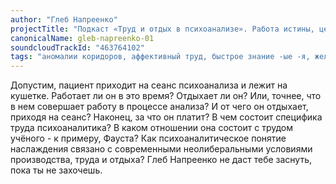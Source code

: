 ```yaml
---
author: "Глеб Напреенко"
projectTitle: "Подкаст «Труд и отдых в психоанализе». Работа истины, цена знания."
canonicalName: gleb-napreenko-01
soundcloudTrackId: "463764102"
tags: "аномалии коридоров, аффективный труд, быстрое знание -ые -я, желание, производственная драма, фармахореография, санаторий, террор родства, вирус заботы, недомогание"
---
```

Допустим, пациент приходит на сеанс психоанализа и лежит на кушетке. Работает ли он в это время? Отдыхает ли он? Или, точнее, что в нем совершает работу в процессе анализа? И от чего он отдыхает, приходя на сеанс? Наконец, за что он платит? В чем состоит специфика труда психоаналитика? В каком отношении она состоит с трудом учёного - к примеру, Фауста? Как психоаналитическое понятие наслаждения связано с современными неолиберальными условиями производства, труда и отдыха?
Глеб Напреенко не даст тебе заснуть, пока ты не захочешь.
